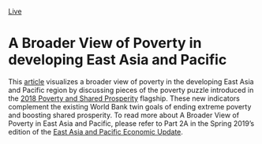 [Live](https://eaptsd.github.io/eap-pov-article-2019/)

# A Broader View of Poverty in developing East Asia and Pacific


This [article](https://eaptsd.github.io/eap-pov-article-2019/) visualizes a broader view of poverty in the developing East Asia and Pacific region by discussing pieces of the poverty puzzle introduced in the [2018 Poverty and Shared Prosperity](http://www.worldbank.org/en/publication/poverty-and-shared-prosperity) flagship. These new indicators complement the existing World Bank twin goals of ending extreme poverty and boosting shared prosperity. To read more about A Broader View of Poverty in East Asia and Pacific, please refer to Part 2A in the Spring 2019’s edition of the [East Asia and Pacific Economic Update](https://openknowledge.worldbank.org/handle/10986/31500).
